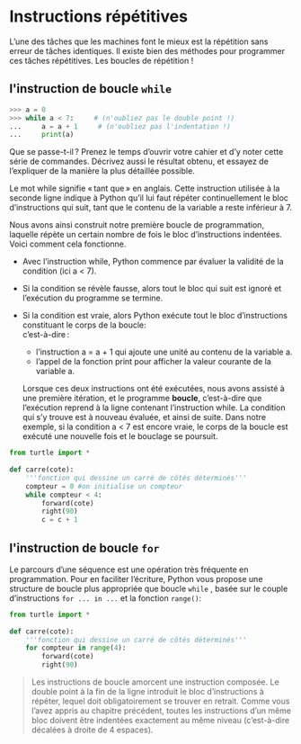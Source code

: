 # Instructions répétitives 

L’une des tâches que les machines font le mieux est la répétition sans erreur de tâches identiques. Il existe bien des méthodes pour programmer ces tâches répétitives. Les boucles de répétition !

## l'instruction de boucle `while` 
```py
>>> a = 0
>>> while a < 7:     # (n'oubliez pas le double point !)
...     a = a + 1     # (n'oubliez pas l'indentation !)
...     print(a)
```
Que se passe-t-il ? Prenez le temps d’ouvrir votre cahier et d’y noter cette série de commandes. Décrivez aussi le résultat obtenu, et essayez de l’expliquer de la manière la plus détaillée possible.  

Le mot while signifie « tant que » en anglais. Cette instruction utilisée à la seconde ligne indique à Python qu’il lui faut répéter continuellement le bloc d’instructions qui suit, tant que le contenu de la variable a reste inférieur à 7.  



Nous avons ainsi construit notre première boucle de programmation, laquelle répète un certain nombre de fois le bloc d’instructions indentées. Voici comment cela fonctionne.  

- Avec l’instruction while, Python commence par évaluer la validité de la condition (ici a < 7).
- Si la condition se révèle fausse, alors tout le bloc qui suit est ignoré et l’exécution du programme se termine.
- Si la condition est vraie, alors Python exécute tout le bloc d’instructions constituant le corps de la boucle:   
	c’est-à-dire :
    * l’instruction a = a + 1 qui ajoute une unité au contenu de la variable a.
    * l’appel de la fonction print pour afficher la valeur courante de la variable a.  

    Lorsque ces deux instructions ont été exécutées, nous avons assisté à une première itération, et le programme __boucle__, c’est-à-dire que l’exécution reprend à la ligne contenant l’instruction while. La condition qui s’y trouve est à nouveau évaluée, et ainsi de suite.
    Dans notre exemple, si la condition a < 7 est encore vraie, le corps de la boucle est exécuté une nouvelle fois et le bouclage se poursuit.

```py
from turtle import *
 
def carre(cote):
    '''fonction qui dessine un carré de côtés déterminés'''
    compteur = 0 #on initialise un compteur
    while compteur < 4:
        forward(cote)
        right(90)
        c = c + 1
```
## l'instruction de boucle `for`  

Le parcours d’une séquence est une opération très fréquente en programmation. Pour en faciliter l’écriture, Python vous propose une structure de boucle plus appropriée que boucle `while` , basée sur le couple d’instructions `for ... in ...` et la fonction `range()`:

```py
from turtle import *
 
def carre(cote):
    '''fonction qui dessine un carré de côtés déterminés'''
    for compteur in range(4):
        forward(cote)
        right(90)
```


>Les instructions de boucle amorcent une instruction composée. Le double point à la fin de la ligne introduit le bloc d’instructions à répéter, lequel doit obligatoirement se trouver en retrait. Comme vous l’avez appris au chapitre précédent, toutes les instructions d’un même bloc doivent être indentées exactement au même niveau (c’est-à-dire décalées à droite de 4 espaces).